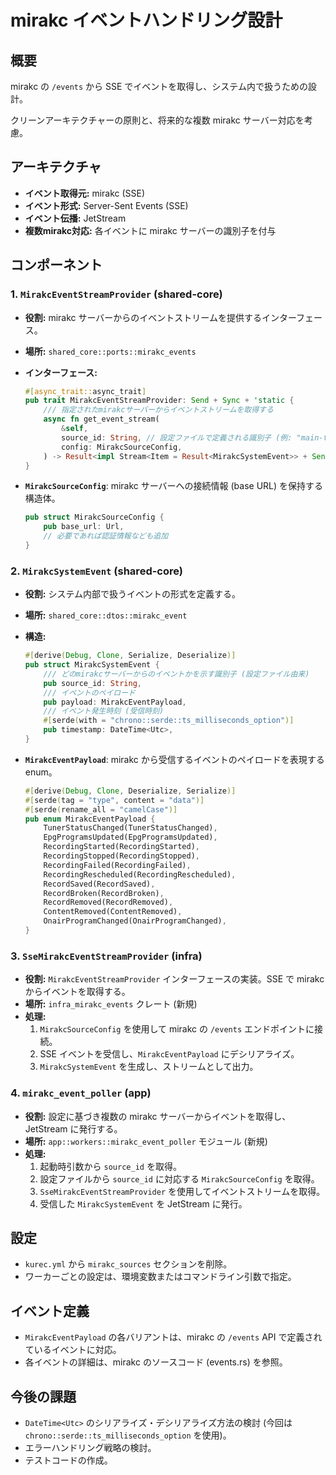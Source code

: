 # mirakc イベントハンドリング設計

## 概要

mirakc の `/events` から SSE でイベントを取得し、システム内で扱うための設計。

クリーンアーキテクチャーの原則と、将来的な複数 mirakc サーバー対応を考慮。

## アーキテクチャ

*   **イベント取得元:** mirakc (SSE)
*   **イベント形式:** Server-Sent Events (SSE)
*   **イベント伝播:** JetStream
*   **複数mirakc対応:** 各イベントに mirakc サーバーの識別子を付与

## コンポーネント

### 1. `MirakcEventStreamProvider` (shared-core)

*   **役割:** mirakc サーバーからのイベントストリームを提供するインターフェース。
*   **場所:** `shared_core::ports::mirakc_events`
*   **インターフェース:**

    ```rust
    #[async_trait::async_trait]
    pub trait MirakcEventStreamProvider: Send + Sync + 'static {
        /// 指定されたmirakcサーバーからイベントストリームを取得する
        async fn get_event_stream(
            &self,
            source_id: String, // 設定ファイルで定義される識別子 (例: "main-tuner")
            config: MirakcSourceConfig,
        ) -> Result<impl Stream<Item = Result<MirakcSystemEvent>> + Send>;
    }
    ```

*   **`MirakcSourceConfig`**: mirakc サーバーへの接続情報 (base URL) を保持する構造体。

    ```rust
    pub struct MirakcSourceConfig {
        pub base_url: Url,
        // 必要であれば認証情報なども追加
    }
    ```

### 2. `MirakcSystemEvent` (shared-core)

*   **役割:** システム内部で扱うイベントの形式を定義する。
*   **場所:** `shared_core::dtos::mirakc_event`
*   **構造:**

    ```rust
    #[derive(Debug, Clone, Serialize, Deserialize)]
    pub struct MirakcSystemEvent {
        /// どのmirakcサーバーからのイベントかを示す識別子 (設定ファイル由来)
        pub source_id: String,
        /// イベントのペイロード
        pub payload: MirakcEventPayload,
        /// イベント発生時刻 (受信時刻)
        #[serde(with = "chrono::serde::ts_milliseconds_option")]
        pub timestamp: DateTime<Utc>,
    }
    ```

*   **`MirakcEventPayload`**: mirakc から受信するイベントのペイロードを表現する enum。

    ```rust
    #[derive(Debug, Clone, Deserialize, Serialize)]
    #[serde(tag = "type", content = "data")]
    #[serde(rename_all = "camelCase")]
    pub enum MirakcEventPayload {
        TunerStatusChanged(TunerStatusChanged),
        EpgProgramsUpdated(EpgProgramsUpdated),
        RecordingStarted(RecordingStarted),
        RecordingStopped(RecordingStopped),
        RecordingFailed(RecordingFailed),
        RecordingRescheduled(RecordingRescheduled),
        RecordSaved(RecordSaved),
        RecordBroken(RecordBroken),
        RecordRemoved(RecordRemoved),
        ContentRemoved(ContentRemoved),
        OnairProgramChanged(OnairProgramChanged),
    }
    ```

### 3. `SseMirakcEventStreamProvider` (infra)

*   **役割:** `MirakcEventStreamProvider` インターフェースの実装。SSE で mirakc からイベントを取得する。
*   **場所:** `infra_mirakc_events` クレート (新規)
*   **処理:**
    1.  `MirakcSourceConfig` を使用して mirakc の `/events` エンドポイントに接続。
    2.  SSE イベントを受信し、`MirakcEventPayload` にデシリアライズ。
    3.  `MirakcSystemEvent` を生成し、ストリームとして出力。

### 4. `mirakc_event_poller` (app)

*   **役割:** 設定に基づき複数の mirakc サーバーからイベントを取得し、JetStream に発行する。
*   **場所:** `app::workers::mirakc_event_poller` モジュール (新規)
*   **処理:**
    1.  起動時引数から `source_id` を取得。
    2.  設定ファイルから `source_id` に対応する `MirakcSourceConfig` を取得。
    3.  `SseMirakcEventStreamProvider` を使用してイベントストリームを取得。
    4.  受信した `MirakcSystemEvent` を JetStream に発行。

## 設定

*   `kurec.yml` から `mirakc_sources` セクションを削除。
*   ワーカーごとの設定は、環境変数またはコマンドライン引数で指定。

## イベント定義

*   `MirakcEventPayload` の各バリアントは、mirakc の `/events` API で定義されているイベントに対応。
*   各イベントの詳細は、mirakc のソースコード (events.rs) を参照。

## 今後の課題

*   `DateTime<Utc>` のシリアライズ・デシリアライズ方法の検討 (今回は `chrono::serde::ts_milliseconds_option` を使用)。
*   エラーハンドリング戦略の検討。
*   テストコードの作成。
